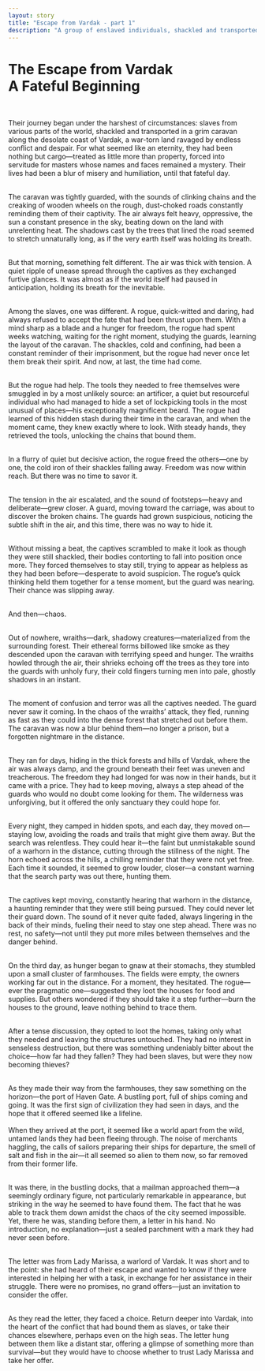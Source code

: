 ```yaml
---
layout: story
title: "Escape from Vardak - part 1"
description: "A group of enslaved individuals, shackled and transported across the war-torn coast of Vardak, seized an unexpected opportunity for freedom when a rogue freed them using hidden lockpicks. In the chaos of a wraith attack on their caravan, they fled into the wilderness, evading a relentless search party. After days of flight, they looted farmhouses for supplies and arrived at the port of Haven Gate, where they received a mysterious letter from Lady Marissa, offering help in exchange for their aid. Now, they must decide whether to trust her and return deeper into Vardak or seek their fortune elsewhere."
---
```

# The Escape from Vardak<br> A Fateful Beginning  
<br>

Their journey began under the harshest of circumstances: slaves from various parts of the world, shackled and transported in a grim caravan along the desolate coast of Vardak, a war-torn land ravaged by endless conflict and despair. For what seemed like an eternity, they had been nothing but cargo—treated as little more than property, forced into servitude for masters whose names and faces remained a mystery. Their lives had been a blur of misery and humiliation, until that fateful day.  
<br>

The caravan was tightly guarded, with the sounds of clinking chains and the creaking of wooden wheels on the rough, dust-choked roads constantly reminding them of their captivity. The air always felt heavy, oppressive, the sun a constant presence in the sky, beating down on the land with unrelenting heat. The shadows cast by the trees that lined the road seemed to stretch unnaturally long, as if the very earth itself was holding its breath.  
<br>

But that morning, something felt different. The air was thick with tension. A quiet ripple of unease spread through the captives as they exchanged furtive glances. It was almost as if the world itself had paused in anticipation, holding its breath for the inevitable.  
<br>

Among the slaves, one was different. A rogue, quick-witted and daring, had always refused to accept the fate that had been thrust upon them. With a mind sharp as a blade and a hunger for freedom, the rogue had spent weeks watching, waiting for the right moment, studying the guards, learning the layout of the caravan. The shackles, cold and confining, had been a constant reminder of their imprisonment, but the rogue had never once let them break their spirit. And now, at last, the time had come.  
<br>

But the rogue had help. The tools they needed to free themselves were smuggled in by a most unlikely source: an artificer, a quiet but resourceful individual who had managed to hide a set of lockpicking tools in the most unusual of places—his exceptionally magnificent beard. The rogue had learned of this hidden stash during their time in the caravan, and when the moment came, they knew exactly where to look. With steady hands, they retrieved the tools, unlocking the chains that bound them.  
<br>

In a flurry of quiet but decisive action, the rogue freed the others—one by one, the cold iron of their shackles falling away. Freedom was now within reach. But there was no time to savor it.  
<br>

The tension in the air escalated, and the sound of footsteps—heavy and deliberate—grew closer. A guard, moving toward the carriage, was about to discover the broken chains. The guards had grown suspicious, noticing the subtle shift in the air, and this time, there was no way to hide it.  
<br>

Without missing a beat, the captives scrambled to make it look as though they were still shackled, their bodies contorting to fall into position once more. They forced themselves to stay still, trying to appear as helpless as they had been before—desperate to avoid suspicion. The rogue’s quick thinking held them together for a tense moment, but the guard was nearing. Their chance was slipping away.  
<br>

And then—chaos.  
<br>

Out of nowhere, wraiths—dark, shadowy creatures—materialized from the surrounding forest. Their ethereal forms billowed like smoke as they descended upon the caravan with terrifying speed and hunger. The wraiths howled through the air, their shrieks echoing off the trees as they tore into the guards with unholy fury, their cold fingers turning men into pale, ghostly shadows in an instant.  
<br>

The moment of confusion and terror was all the captives needed. The guard never saw it coming. In the chaos of the wraiths’ attack, they fled, running as fast as they could into the dense forest that stretched out before them. The caravan was now a blur behind them—no longer a prison, but a forgotten nightmare in the distance.  
<br>

They ran for days, hiding in the thick forests and hills of Vardak, where the air was always damp, and the ground beneath their feet was uneven and treacherous. The freedom they had longed for was now in their hands, but it came with a price. They had to keep moving, always a step ahead of the guards who would no doubt come looking for them. The wilderness was unforgiving, but it offered the only sanctuary they could hope for.  
<br>

Every night, they camped in hidden spots, and each day, they moved on—staying low, avoiding the roads and trails that might give them away. But the search was relentless. They could hear it—the faint but unmistakable sound of a warhorn in the distance, cutting through the stillness of the night. The horn echoed across the hills, a chilling reminder that they were not yet free. Each time it sounded, it seemed to grow louder, closer—a constant warning that the search party was out there, hunting them.  
<br>

The captives kept moving, constantly hearing that warhorn in the distance, a haunting reminder that they were still being pursued. They could never let their guard down. The sound of it never quite faded, always lingering in the back of their minds, fueling their need to stay one step ahead. There was no rest, no safety—not until they put more miles between themselves and the danger behind.  
<br>

On the third day, as hunger began to gnaw at their stomachs, they stumbled upon a small cluster of farmhouses. The fields were empty, the owners working far out in the distance. For a moment, they hesitated. The rogue—ever the pragmatic one—suggested they loot the houses for food and supplies. But others wondered if they should take it a step further—burn the houses to the ground, leave nothing behind to trace them.  
<br>

After a tense discussion, they opted to loot the homes, taking only what they needed and leaving the structures untouched. They had no interest in senseless destruction, but there was something undeniably bitter about the choice—how far had they fallen? They had been slaves, but were they now becoming thieves?  
<br>

As they made their way from the farmhouses, they saw something on the horizon—the port of Haven Gate. A bustling port, full of ships coming and going. It was the first sign of civilization they had seen in days, and the hope that it offered seemed like a lifeline.  
<br>
When they arrived at the port, it seemed like a world apart from the wild, untamed lands they had been fleeing through. The noise of merchants haggling, the calls of sailors preparing their ships for departure, the smell of salt and fish in the air—it all seemed so alien to them now, so far removed from their former life.  
<br>

It was there, in the bustling docks, that a mailman approached them—a seemingly ordinary figure, not particularly remarkable in appearance, but striking in the way he seemed to have found them. The fact that he was able to track them down amidst the chaos of the city seemed impossible. Yet, there he was, standing before them, a letter in his hand. No introduction, no explanation—just a sealed parchment with a mark they had never seen before.  
<br>

The letter was from Lady Marissa, a warlord of Vardak. It was short and to the point: she had heard of their escape and wanted to know if they were interested in helping her with a task, in exchange for her assistance in their struggle. There were no promises, no grand offers—just an invitation to consider the offer.  
<br>

As they read the letter, they faced a choice. Return deeper into Vardak, into the heart of the conflict that had bound them as slaves, or take their chances elsewhere, perhaps even on the high seas. The letter hung between them like a distant star, offering a glimpse of something more than survival—but they would have to choose whether to trust Lady Marissa and take her offer.  
